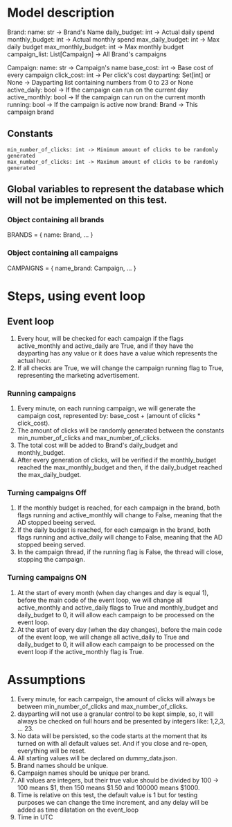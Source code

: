 # Model description

Brand:
    name: str -> Brand's Name
    daily_budget: int -> Actual daily spend
    monthly_budget: int -> Actual monthly spend
    max_daily_budget: int -> Max daily budget
    max_monthly_budget: int -> Max monthly budget
    campaign_list: List[Campaign] -> All Brand's campaigns

Campaign:
    name: str -> Campaign's name
    base_cost: int -> Base cost of every campaign
    click_cost: int -> Per click's cost
    dayparting: Set[int] or None -> Dayparting list containing numbers from 0 to 23 or None
    active_daily: bool -> If the campaign can run on the current day
    active_monthly: bool -> If the campaign can run on the current month
    running: bool -> If the campaign is active now
    brand: Brand -> This campaign brand

## Constants
    min_number_of_clicks: int -> Minimum amount of clicks to be randomly generated
    max_number_of_clicks: int -> Maximum amount of clicks to be randomly generated

## Global variables to represent the database which will not be implemented on this test.

### Object containing all brands
BRANDS = {
    name: Brand,
    ...
}

### Object containing all campaigns
CAMPAIGNS = {
    name_brand: Campaign,
    ...
}

# Steps, using event loop

## Event loop

1. Every hour, will be checked for each campaign if the flags active_monthly and active_daily are True, and if they have the dayparting has any value or it does have a value which represents the actual hour.
2. If all checks are True, we will change the campaign running flag to True, representing the marketing advertisement.

### Running campaigns

1. Every minute, on each running campaign, we will generate the campaign cost, represented by: base_cost + (amount of clicks * click_cost).
2. The amount of clicks will be randomly generated between the constants min_number_of_clicks and max_number_of_clicks.
3. The total cost will be added to Brand's daily_budget and monthly_budget.
4. After every generation of clicks, will be verified if the monthly_budget reached the max_monthly_budget and then, if the daily_budget reached the max_daily_budget.

### Turning campaigns Off
1. If the monthly budget is reached, for each campaign in the brand, both flags running and active_monthly will change to False, meaning that the AD stopped beeing served.
2. If the daily budget is reached, for each campaign in the brand, both flags running and active_daily will change to False, meaning that the AD stopped beeing served.
3. In the campaign thread, if the running flag is False, the thread will close, stopping the campaign.


### Turning campaigns ON
1. At the start of every month (when day changes and day is equal 1), before the main code of the event loop, we will change all active_monthly and active_daily flags to True and monthly_budget and daily_budget to 0, it will allow each campaign to be processed on the event loop.
2. At the start of every day (when the day changes), before the main code of the event loop, we will change all active_daily to True and daily_budget to 0, it will allow each campaign to be processed on the event loop if the active_monthly flag is True.


# Assumptions
1. Every minute, for each campaign, the amount of clicks will always be between min_number_of_clicks and max_number_of_clicks.
2. dayparting will not use a granular control to be kept simple, so, it will always be checked on full hours and be presented by integers like: 1,2,3, ... 23.
3. No data will be persisted, so the code starts at the moment that its turned on with all default values set. And if you close and re-open, everything will be reset.
4. All starting values will be declared on dummy_data.json.
5. Brand names should be unique.
6. Campaign names should be unique per brand.
7. All values are integers, but their true value should be divided by 100 -> 100 means $1, then 150 means $1.50 and 100000 means $1000.
8. Time is relative on this test, the default value is 1 but for testing purposes we can change the time increment, and any delay will be added as time dilatation on the event_loop
9. Time in UTC

